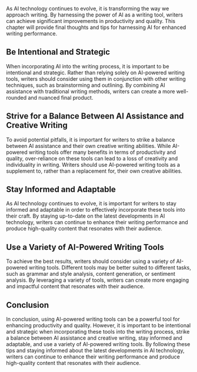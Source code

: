 
As AI technology continues to evolve, it is transforming the way we approach writing. By harnessing the power of AI as a writing tool, writers can achieve significant improvements in productivity and quality. This chapter will provide final thoughts and tips for harnessing AI for enhanced writing performance.

Be Intentional and Strategic
----------------------------

When incorporating AI into the writing process, it is important to be intentional and strategic. Rather than relying solely on AI-powered writing tools, writers should consider using them in conjunction with other writing techniques, such as brainstorming and outlining. By combining AI assistance with traditional writing methods, writers can create a more well-rounded and nuanced final product.

Strive for a Balance Between AI Assistance and Creative Writing
---------------------------------------------------------------

To avoid potential pitfalls, it is important for writers to strike a balance between AI assistance and their own creative writing abilities. While AI-powered writing tools offer many benefits in terms of productivity and quality, over-reliance on these tools can lead to a loss of creativity and individuality in writing. Writers should use AI-powered writing tools as a supplement to, rather than a replacement for, their own creative abilities.

Stay Informed and Adaptable
---------------------------

As AI technology continues to evolve, it is important for writers to stay informed and adaptable in order to effectively incorporate these tools into their craft. By staying up-to-date on the latest developments in AI technology, writers can continue to enhance their writing performance and produce high-quality content that resonates with their audience.

Use a Variety of AI-Powered Writing Tools
-----------------------------------------

To achieve the best results, writers should consider using a variety of AI-powered writing tools. Different tools may be better suited to different tasks, such as grammar and style analysis, content generation, or sentiment analysis. By leveraging a variety of tools, writers can create more engaging and impactful content that resonates with their audience.

Conclusion
----------

In conclusion, using AI-powered writing tools can be a powerful tool for enhancing productivity and quality. However, it is important to be intentional and strategic when incorporating these tools into the writing process, strike a balance between AI assistance and creative writing, stay informed and adaptable, and use a variety of AI-powered writing tools. By following these tips and staying informed about the latest developments in AI technology, writers can continue to enhance their writing performance and produce high-quality content that resonates with their audience.
